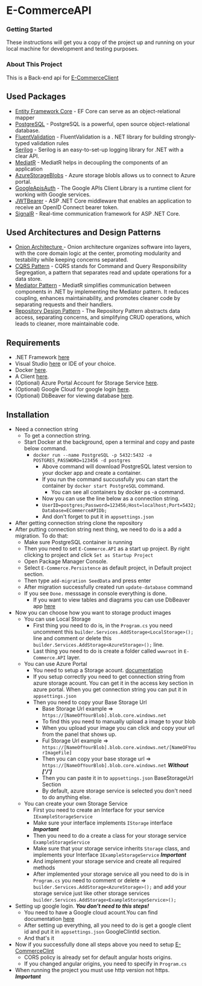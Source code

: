 # E-CommerceAPI
### Getting Started
These instructions will get you a copy of the project up and 
running on your local machine for development and testing purposes.
### About This Project
This is a Back-end api for [E-CommerceClient](https://github.com/UygarErenDisli/ECommerceClient)
## Used Packages

- [Entity Framework Core](https://learn.microsoft.com/en-us/ef/core/) - EF Core can serve as an object-relational mapper
- [PostgreSQL](https://www.postgresql.org/) - PostgreSQL is a powerful, open source object-relational database.
- [FluentValidation](https://docs.fluentvalidation.net/en/latest/) - FluentValidation is a . NET library for building strongly-typed validation rules
- [Serilog](https://serilog.net/) - Serilog is an easy-to-set-up logging library for .NET with a clear API.
- [MediatR](https://github.com/jbogard/MediatR) - MediatR helps in decoupling the components of an application
- [AzureStorageBlobs](https://github.com/Azure/azure-sdk-for-net/blob/Azure.Storage.Blobs_12.20.0-beta.1/sdk/storage/Azure.Storage.Blobs/README.md) - Azure storage blobls allows us to connect to Azure portal.
- [GoogleApisAuth](https://github.com/googleapis/google-api-dotnet-client) - The Google APIs Client Library is a runtime client for working with Google services.
- [JWTBearer](https://github.com/dotnet/aspnetcore) - ASP .NET Core middleware that enables an application to receive an OpenID Connect bearer token.
- [SignalR](https://github.com/aspnet/SignalR) - Real-time communication framework for ASP .NET Core.

## Used Architectures and Design Patterns

- [Onion Architecture ](https://www.linkedin.com/pulse/onion-architecture-arshad-shahoriar-r6ehc/) - 
Onion architecture organizes software into layers, with the core domain logic at the center, promoting modularity and testability while keeping concerns separated.
- [CQRS Pattern](https://learn.microsoft.com/en-us/azure/architecture/patterns/cqrs) - CQRS stands for Command and Query Responsibility Segregation, a pattern that separates read and update operations for a data store.
- [Mediator Pattern](https://serilog.net/) - 
MediatR simplifies communication between components in .NET by implementing the Mediator pattern. It reduces coupling, enhances maintainability, and promotes cleaner code by separating requests and their handlers.
- [Repository Design Pattern](https://www.linkedin.com/pulse/what-repository-pattern-alper-sara%C3%A7/) - 
The Repository Pattern abstracts data access, separating concerns, and simplifying CRUD operations, which leads to cleaner, more maintainable code.


## Requirements

- .NET Framework [here](https://dotnet.microsoft.com/en-us/download)
- Visual Studio [here](https://visualstudio.microsoft.com/downloads/) or IDE of your choice.
- Docker [here](https://docs.docker.com/desktop/).
- A Client [here](https://github.com/UygarErenDisli/ECommerceClient).
- (Optional)  Azure Portal Account for Storage Service  [here](https://azure.microsoft.com/en-us/get-started/azure-portal).
- (Optional) Google Cloud for google login [here](https://cloud.google.com/?hl=en).
- (Optional) DbBeaver for viewing database [here](https://dbeaver.io/download/).


## Installation
- Need a connection string
    - To get a connection string.
    - Start Docker at the background, open a terminal and copy and paste below command.
       - `docker run --name PostgreSQL -p 5432:5432 -e POSTGRES_PASSWORD=123456 -d postgres`  
            -  Above command will download PostgreSQL latest version to your docker app and create a container.
            -  If you run the command succussfully you can start the container by `docker start PostgreSQL` command.
                - You can see all containers by docker ps -a command.  
            -  Now you can use the line below as a connection string.
            -  `UserID=postgres;Password=123456;Host=localhost;Port=5432;Database=ECommerceAPIDb;`
            -  And don't forget to put it in `appsettings.json`
- After getting connection string clone the repository
- After putting connection string next thing, we need to do is a add a migration. To do that:
    - Make sure PostgreSQL container is running
    - Then you need to set `E-Commerce.API` as a start up project. By right clicking to project and click `Set as Startup Project`
    - Open Package Manager Console.
    - Select `E-Commerce.Persistence` as default project, in Default project section.
    - Then type `add-migration SeedData` and press enter
    - After migration successfully created run `update-database` command
    - If you see `Done.` messsage in console everything is done.
        - If you want to view tables and diagrams you can use DbBeaver app [here](https://dbeaver.com/docs/dbeaver/Database-driver-PostgreSQL/)  
- Now you can choose how you want to storage product images
    - You can use Local Storage
        - First thing you need to do is, in the `Program.cs` you need uncomment this `builder.Services.AddStorage<LocalStorage>();` line and comment or delete this `builder.Services.AddStorage<AzureStorage>();` line.
        - Last thing you need to do is create a folder called `wwwroot` in `E-Commerce.API` layer.
	- You can use Azure Portal
	    - You need to setup a Storage acount. [documentation](https://learn.microsoft.com/en-us/azure/storage/common/storage-account-create?tabs=azure-portal) 
	    - If you setup correctly you need to get connection string from azure storage acount. You can get it in the access key section in azure portal. When you get connection string you can put it in `appsettings.json`
	    - Then you need to copy your Base Storage Url
	        - Base Storage Url example  => `https://[NameOfYourBlob].blob.core.windows.net`
			- To find this you need to manually upload a image to your blob
			- When you upload your image you can click and copy your url from the panel that shows up.
			- Ful Storage Url example => `https://[NameOfYourBlob].blob.core.windows.net/[NameOFYourImageFile]`
			- Then you can copy your base storage url  => `https://[NameOfYourBlob].blob.core.windows.net`   ***Without ['/']***
			- Then you can paste it in to `appsettings.json` BaseStorageUrl Section 
		    - By default, azure storage service is selected you don't need to do anything else.
	- You can create your own Storage Service
	    - First you need to create an Interface for your service `IExampleStorageService`
		- Make sure your interface implements `IStorage` interface ***Important***
		- Then you need to do a create a class for your storage service `ExampleStorageService`
		- Make sure that your storage service inherits `Storage` class, and implements your Interface `IExampleStorageService` ***Important***
		- And implement your storage service and create all required methods
		- After implemented your storage service all you need to do is in `Program.cs` you need to comment or delete => `builder.Services.AddStorage<AzureStorage>();` and add your storage service just like other storage services `builder.Services.AddStorage<ExampleStorageService>();`
- Setting up google login. ***You don't need to this steps!***  
	- You need to have a Google cloud acount.You can find documentation [here](https://developers.google.com/identity/gsi/web/guides/overview?hl=en)
	- After setting up everything, all you need to do is get a google client id and put it in `appsettings.json` GoogleClintId section.
	- And that's it
- Now if you successfully done all steps above you need to setup [E-CommerceClint](https://github.com/UygarErenDisli/ECommerceClient)
    - CORS policy is already set for default angular hosts origins.
    - If you changed angular origins, you need to specify in `Program.cs`
- When running the project you must use http version not https. ***Important***
